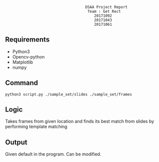                                         DSAA Project Report
                                         Team : Get Rect
                                            20171092
                                            20171043
                                            20171061

## Requirements
* Python3
* Opencv-python
* Matplotlib
* numpy

## Command
  `python3 script.py ./sample_set/slides ./sample_set/frames`

## Logic
Takes frames from given location and finds its best match from slides by performing template matching

## Output
Given default in the program. Can be modified.
